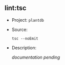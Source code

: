 ## lint:tsc

-   Project: `plantdb`
-   Source:

    ```shell
    tsc --noEmit
    ```

-   Description:

    _documentation pending_
